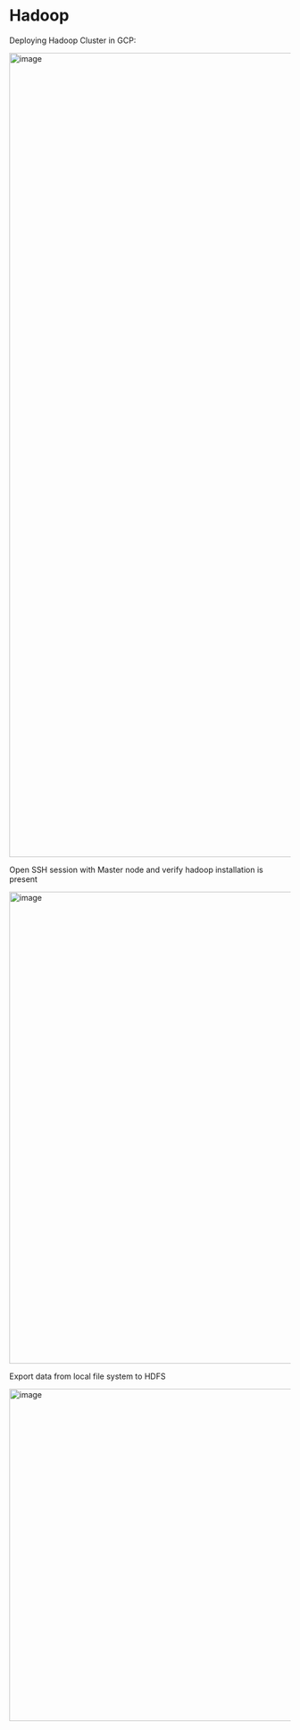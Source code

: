 # Hadoop

Deploying Hadoop Cluster in GCP:

<img width="1440" alt="image" src="https://user-images.githubusercontent.com/22275506/142514917-b68bd848-4d8c-4438-b8a8-21c7b548d806.png">

Open SSH session with Master node and verify hadoop installation is present

<img width="845" alt="image" src="https://user-images.githubusercontent.com/22275506/142515004-4338297e-d291-4665-a8ac-3e73bd65a244.png">

Export data from local file system to HDFS 

<img width="595" alt="image" src="https://user-images.githubusercontent.com/22275506/142515900-640e26b7-5a0a-4f45-8819-f3e41b0f5391.png">

